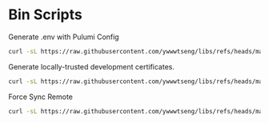 # Bin Scripts

Generate .env with Pulumi Config
```sh
curl -sL https://raw.githubusercontent.com/ywwwtseng/libs/refs/heads/main/bin/env.sh | bash -s [env]
```

Generate locally-trusted development certificates.

```sh
curl -sL https://raw.githubusercontent.com/ywwwtseng/libs/refs/heads/main/bin/generate_cert.sh | bash
```

Force Sync Remote

```sh
curl -sL https://raw.githubusercontent.com/ywwwtseng/libs/refs/heads/main/bin/force_sync_remote.sh | bash
```